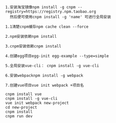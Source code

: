     1.安装淘宝镜像npm install -g cnpm --registry=https://registry.npm.taobao.org
      然后便可使用cnpm install -g 'name' 可进行全局安装
    
    1.1清楚cnpm缓存npm cache clean --force

    2.npm安装依赖npm install

    3.cnpm安装依赖cnpm install

    4.创建egg项目egg-init egg-example --type=simple 

    5.全局安装vue-cli： cnpm install -g vue-cli

    6.安装webpacknpm install -g webpack
    
    7.创建vue项目vue init webpack +项目名

    cnpm install vue
    cnpm install -g vue-cli
    vue init webpack new-project
    cd new-project
    cnpm install 
    cnpm run dev

